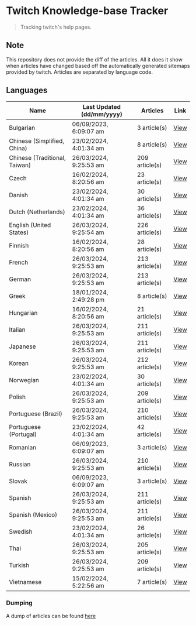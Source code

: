 # Twitch Knowledge-base Tracker
> Tracking twitch's help pages. 

## Note
This repository does not provide the diff of the articles. All it does it show when articles have changed based
off the automatically generated sitemaps provided by twitch. Articles are separated by language code.

## Languages

| Name                          | Last Updated (dd/mm/yyyy) | Articles       | Link                   |
|-------------------------------|---------------------------|----------------|------------------------|
| Bulgarian                     | 06/09/2023, 6:09:07 am    | 3 article(s)   | [View](docs/bg.md)     |
| Chinese (Simplified, China)   | 23/02/2024, 4:01:34 am    | 8 article(s)   | [View](docs/zh_CN.md)  |
| Chinese (Traditional, Taiwan) | 26/03/2024, 9:25:53 am    | 209 article(s) | [View](docs/zh_TW.md)  |
| Czech                         | 16/02/2024, 8:20:56 am    | 23 article(s)  | [View](docs/cs.md)     |
| Danish                        | 23/02/2024, 4:01:34 am    | 30 article(s)  | [View](docs/da.md)     |
| Dutch (Netherlands)           | 23/02/2024, 4:01:34 am    | 36 article(s)  | [View](docs/nl_NL.md)  |
| English (United States)       | 26/03/2024, 9:25:54 am    | 226 article(s) | [View](docs/en_US.md)  |
| Finnish                       | 16/02/2024, 8:20:56 am    | 28 article(s)  | [View](docs/fi.md)     |
| French                        | 26/03/2024, 9:25:53 am    | 213 article(s) | [View](docs/fr.md)     |
| German                        | 26/03/2024, 9:25:53 am    | 213 article(s) | [View](docs/de.md)     |
| Greek                         | 18/01/2024, 2:49:28 pm    | 8 article(s)   | [View](docs/el.md)     |
| Hungarian                     | 16/02/2024, 8:20:56 am    | 21 article(s)  | [View](docs/hu.md)     |
| Italian                       | 26/03/2024, 9:25:53 am    | 211 article(s) | [View](docs/it.md)     |
| Japanese                      | 26/03/2024, 9:25:53 am    | 211 article(s) | [View](docs/ja.md)     |
| Korean                        | 26/03/2024, 9:25:53 am    | 212 article(s) | [View](docs/ko.md)     |
| Norwegian                     | 23/02/2024, 4:01:34 am    | 30 article(s)  | [View](docs/no.md)     |
| Polish                        | 26/03/2024, 9:25:53 am    | 209 article(s) | [View](docs/pl.md)     |
| Portuguese (Brazil)           | 26/03/2024, 9:25:53 am    | 210 article(s) | [View](docs/pt_BR.md)  |
| Portuguese (Portugal)         | 23/02/2024, 4:01:34 am    | 42 article(s)  | [View](docs/pt_PT.md)  |
| Romanian                      | 06/09/2023, 6:09:07 am    | 3 article(s)   | [View](docs/ro.md)     |
| Russian                       | 26/03/2024, 9:25:53 am    | 210 article(s) | [View](docs/ru.md)     |
| Slovak                        | 06/09/2023, 6:09:07 am    | 3 article(s)   | [View](docs/sk.md)     |
| Spanish                       | 26/03/2024, 9:25:53 am    | 211 article(s) | [View](docs/es.md)     |
| Spanish (Mexico)              | 26/03/2024, 9:25:53 am    | 211 article(s) | [View](docs/es_MX.md)  |
| Swedish                       | 23/02/2024, 4:01:34 am    | 26 article(s)  | [View](docs/sv.md)     |
| Thai                          | 26/03/2024, 9:25:53 am    | 205 article(s) | [View](docs/th.md)     |
| Turkish                       | 26/03/2024, 9:25:53 am    | 209 article(s) | [View](docs/tr.md)     |
| Vietnamese                    | 15/02/2024, 5:22:56 am    | 7 article(s)   | [View](docs/vi.md)     |

### Dumping
A dump of articles can be found [here](docs/RAW.md)